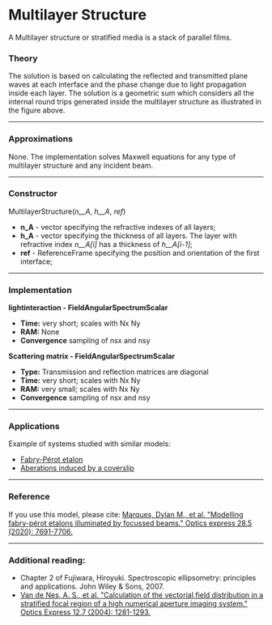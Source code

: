 # Multilayer Structure
A Multilayer structure or stratified media is a stack of parallel films.

### Theory
The solution is based on calculating the reflected and transmitted plane waves at each interface and the phase change due to light propagation inside each layer. The solution is a geometric sum which considers all the internal round trips generated inside the multilayer structure as illustrated in the figure above.

---

### Approximations
None. The implementation solves Maxwell equations for any type of multilayer structure and any incident beam.

---

### Constructor
MultilayerStructure(_n__A_, _h__A_, _ref_)
- **n_A** - vector specifying the refractive indexes of all layers;
- **h_A** - vector specifying the thickness of all layers. The layer with refractive index _n__A[i]_ has a thickness of _h__A[i-1]_;
- **ref** - ReferenceFrame specifying the position and orientation of the first interface;

---

### Implementation

**lightinteraction - FieldAngularSpectrumScalar**
- **Time:** very short; scales with Nx Ny
- **RAM:** None
- **Convergence** sampling of nsx and nsy

**Scattering matrix - FieldAngularSpectrumScalar**
- **Type:** Transmission and reflection matrices are diagonal
- **Time:** very short; scales with Nx Ny
- **RAM:** very small; scales with Nx Ny
- **Convergence** sampling of nsx and nsy

---

### Applications
Example of systems studied with similar models:
- [Fabry-Pérot etalon](https://www.osapublishing.org/oe/fulltext.cfm?uri=oe-28-5-7691&id=427957)
- [Aberations induced by a coverslip](https://www.spiedigitallibrary.org/journals/journal-of-biomedical-optics/volume-23/issue-09/090801/Tool-for-simulating-the-focusing-of-arbitrary-vector-beams-in/10.1117/1.JBO.23.9.090801.full?SSO=1)

---

### Reference
If you use this model, please cite:
[Marques, Dylan M., et al. "Modelling fabry-pérot etalons illuminated by focussed beams." Optics express 28.5 (2020): 7691-7706.](https://www.osapublishing.org/oe/fulltext.cfm?uri=oe-28-5-7691&id=427957)

---

### Additional reading:
- Chapter 2 of Fujiwara, Hiroyuki. Spectroscopic ellipsometry: principles and applications. John Wiley & Sons, 2007.
- [Van de Nes, A. S., et al. "Calculation of the vectorial field distribution in a stratified focal region of a high numerical aperture imaging system." Optics Express 12.7 (2004): 1281-1293.](https://www.osapublishing.org/oe/abstract.cfm?uri=OE-12-7-1281)
